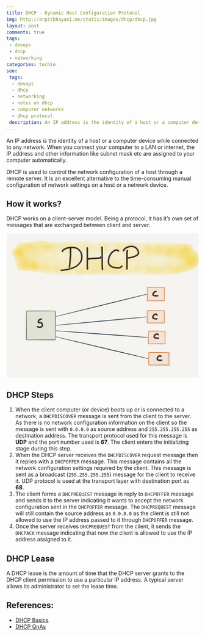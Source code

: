 ```yaml
---
title: DHCP - Dynamic Host Configuration Protocol
img: http://arpitbhayani.me/static/images/dhcp/dhcp.jpg
layout: post
comments: true
tags:
 - devops
 - dhcp
 - networking
categories: techie
seo:
 tags:
  - devops
  - dhcp
  - networking
  - notes on dhcp
  - computer networks
  - dhcp protocol
 description: An IP address is the identity of a host or a computer device while connected to any network. When you connect your computer to a LAN or internet, the IP address and other information like subnet mask etc are assigned to your computer automatically.
---
```


An IP address is the identity of a host or a computer device while connected to any network. When you connect your computer to a LAN or internet, the IP address and other information like subnet mask etc are assigned to your computer automatically.

DHCP is used to control the network configuration of a host through a remote server. It is an excellent alternative to the time-consuming manual configuration of network settings on a host or a network device.

## How it works?

DHCP works on a client-server model. Being a protocol, it has it’s own set of messages that are exchanged between client and server.

<img class="ui large centered image" src='/static/images/dhcp/dhcp.jpg' alt='DHCP'/>

## DHCP Steps
1. When the client computer (or device) boots up or is connected to a network, a `DHCPDISCOVER` message is sent from the client to the server. As there is no network configuration information on the client so the message is sent with `0.0.0.0` as source address and `255.255.255.255` as destination address. The transport protocol used for this message is **UDP** and the port number used is **67**. The client enters the initializing stage during this step.
2. When the DHCP server receives the `DHCPDISCOVER` request message then it replies with a `DHCPOFFER` message. This message contains all the network configuration settings required by the client. This message is sent as a broadcast (`255.255.255.255`) message for the client to receive it. UDP protocol is used at the transport layer with destination port as **68**.
3. The client forms a `DHCPREQUEST` message in reply to `DHCPOFFER` message and sends it to the server indicating it wants to accept the network configuration sent in the `DHCPOFFER` message. The `DHCPREQUEST` message will still contain the source address as `0.0.0.0` as the client is still not allowed to use the IP address passed to it through `DHCPOFFER` message.
4. Once the server receives `DHCPREQUEST` from the client, it sends the `DHCPACK` message indicating that now the client is allowed to use the IP address assigned to it.

## DHCP Lease
A DHCP lease is the amount of time that the DHCP server grants to the DHCP client permission to use a particular IP address. A typical server allows its administrator to set the lease time.

## References:
* [DHCP Basics](http://www.thegeekstuff.com/2013/03/dhcp-basics/)
* [DHCP QnAs](http://www.nextstep4it.com/dhcp-interview-questions-answers/)
